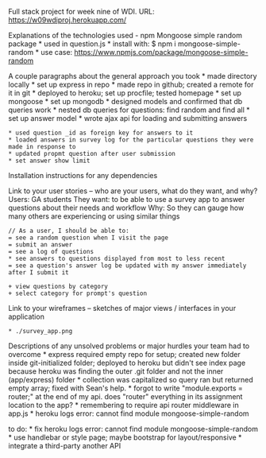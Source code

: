 Full stack project for week nine of WDI.
URL: https://w09wdiproj.herokuapp.com/


Explanations of the technologies used
    - npm Mongoose simple random package
        * used in question.js
        * install with: $ npm i mongoose-simple-random
        * use case: https://www.npmjs.com/package/mongoose-simple-random

A couple paragraphs about the general approach you took
    * made directory locally
    * set up express in repo
    * made repo in github; created a remote for it in git
    * deployed to heroku; set up procfile; tested homepage
    * set up mongoose
    * set up mongodb
    * designed models and confirmed that db queries work
    * nested db queries for questions: find random and find all
    * set up answer model
    * wrote ajax api for loading and submitting answers

    * used question _id as foreign key for answers to it
    * loaded answers in survey log for the particular questions they were made in response to
    * updated propmt question after user submission
    * set answer show limit

Installation instructions for any dependencies

Link to your user stories – who are your users, what do they want, and why?
    Users: GA students
    They want: to be able to use a survey app to answer questions about their needs and workflow
    Why: So they can gauge how many others are experiencing or using similar things

    // As a user, I should be able to: 
    = see a random question when I visit the page
    = submit an answer
    = see a log of questions 
    * see answers to questions displayed from most to less recent 
    = see a question's answer log be updated with my answer immediately after I submit it
    
    + view questions by category
    + select category for prompt's question


Link to your wireframes – sketches of major views / interfaces in your application

    * ./survey_app.png

Descriptions of any unsolved problems or major hurdles your team had to overcome
    * express required empty repo for setup; created new folder inside git-initialized folder; deployed to heroku but didn't see index page because heroku was finding the outer .git folder and not the inner (app/express) folder
    * collection was capitalized so query ran but returned empty array; fixed with Sean's help. 
    * forgot to write "module.exports = router;" at the end of my api. does "router" everything in its assignment location to the app?
    * remembering to require api router middleware in app.js
    * heroku logs error: cannot find module mongoose-simple-random


to do:
    * fix heroku logs error: cannot find module mongoose-simple-random
    * use handlebar or style page; maybe bootstrap for layout/responsive
    * integrate a third-party another API
    



